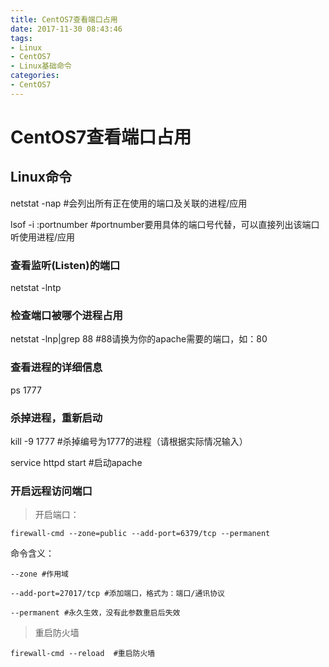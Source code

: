 ```yaml
---
title: CentOS7查看端口占用
date: 2017-11-30 08:43:46
tags:
- Linux
- CentOS7
- Linux基础命令
categories:
- CentOS7
---
```

# CentOS7查看端口占用

## Linux命令

netstat -nap #会列出所有正在使用的端口及关联的进程/应用

lsof -i :portnumber #portnumber要用具体的端口号代替，可以直接列出该端口听使用进程/应用

### 查看监听(Listen)的端口

netstat -lntp

### 检查端口被哪个进程占用

netstat -lnp|grep 88   #88请换为你的apache需要的端口，如：80

### 查看进程的详细信息

ps 1777

### 杀掉进程，重新启动

kill -9 1777        #杀掉编号为1777的进程（请根据实际情况输入）

service httpd start #启动apache

### 开启远程访问端口

  > 开启端口：

````linux
firewall-cmd --zone=public --add-port=6379/tcp --permanent
````

命令含义：

````linux
--zone #作用域

--add-port=27017/tcp #添加端口，格式为：端口/通讯协议

--permanent #永久生效，没有此参数重启后失效
````

> 重启防火墙

````linux
firewall-cmd --reload  #重启防火墙
````
